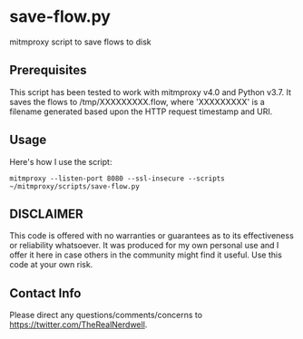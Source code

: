 # save-flow.py
mitmproxy script to save flows to disk

## Prerequisites

This script has been tested to work with mitmproxy v4.0 and Python v3.7.  It saves the flows to /tmp/XXXXXXXXX.flow, where 'XXXXXXXXX' is a filename generated based upon the HTTP request timestamp and URI.

## Usage

Here's how I use the script:

`mitmproxy --listen-port 8080 --ssl-insecure --scripts ~/mitmproxy/scripts/save-flow.py`

## DISCLAIMER

This code is offered with no warranties or guarantees as to its effectiveness or reliability whatsoever.  It was produced for my own personal use and I offer it here in case others in the community might find it useful.  Use this code at your own risk.

## Contact Info

Please direct any questions/comments/concerns to https://twitter.com/TheRealNerdwell.
